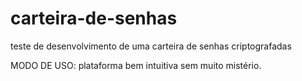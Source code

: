 # carteira-de-senhas
teste de desenvolvimento de uma carteira de senhas criptografadas 


MODO DE USO:
    plataforma bem intuitiva sem muito mistério.
